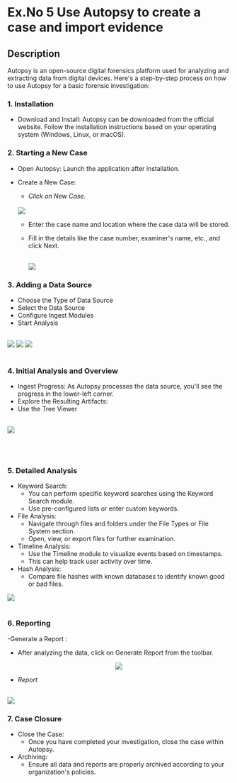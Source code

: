 # Ex.No 5 Use Autopsy to create a case and import evidence
## Description
Autopsy is an open-source digital forensics platform used for analyzing and extracting data from digital devices. Here's a step-by-step process on how to use Autopsy for a basic forensic investigation:

### 1. Installation
- Download and Install: Autopsy can be downloaded from the official website. Follow the installation instructions based on your operating system (Windows, Linux, or macOS).

### 2. Starting a New Case
- Open Autopsy: Launch the application after installation.
- Create a New Case:
     <br>
  -  *Click on New Case.*
    
    <br>
   <img src="images/Screenshot 2025-10-27 185010.png" />

     <br>
     
  - Enter the case name and location where the case data will be stored.
  - Fill in the details like the case number, examiner's name, etc., and click Next.
    
       <br>
       
      <img src="images/Screenshot 2025-10-27 185358.png" />
     <br>

### 3. Adding a Data Source
- Choose the Type of Data Source
- Select the Data Source
- Configure Ingest Modules
- Start Analysis
 <br>

  <img src="images/Screenshot 2025-10-27 185741.png" />
  <img src="images/Screenshot 2025-10-27 190243.png" />
  <img src="images/Screenshot 2025-10-27 190412.png" />
<br>
 <br>
 
### 4. Initial Analysis and Overview
- Ingest Progress: As Autopsy processes the data source, you'll see the progress in the lower-left corner.
- Explore the Resulting Artifacts:
- Use the Tree Viewer

<br>
<img src="images/Screenshot 2025-10-27 190440.png" />

<br>
<br>

<br>
<br>

  ### 5. Detailed Analysis
  - Keyword Search:
    - You can perform specific keyword searches using the Keyword Search module.
    - Use pre-configured lists or enter custom keywords.
  - File Analysis:
    - Navigate through files and folders under the File Types or File System section.
    - Open, view, or export files for further examination.
  - Timeline Analysis:
     - Use the Timeline module to visualize events based on timestamps.
     - This can help track user activity over time.
- Hash Analysis:
  - Compare file hashes with known databases to identify known good or bad files.
    <br>
<img src="images/Screenshot 2025-10-27 205319.png" />

<br>
<br>

### 6. Reporting

-Generate a Report :
 - After analyzing the data, click on Generate Report from the toolbar.

<p align="center">
     <img src="images/Screenshot 2025-10-27 205426.png" />
</p>

<p align="center">
 


-  *Report*

<br>
<img src="images/Screenshot 2025-10-27 205438.png" />
<br>

### 7. Case Closure
- Close the Case:
  - Once you have completed your investigation, close the case within Autopsy.
- Archiving:
  - Ensure all data and reports are properly archived according to your organization's policies.



